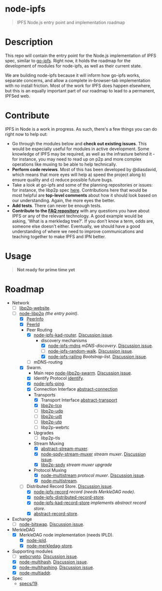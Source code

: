 node-ipfs
=========

> IPFS Node.js entry point and implementation roadmap

# Description

This repo will contain the entry point for the Node.js implementation of IPFS spec, similar to [go-ipfs](https://github.com/ipfs/go-ipfs). Right now, it holds the roadmap for the development of modules for node-ipfs, as well as their current state.

We are building node-ipfs because it will inform how go-ipfs works, separate concerns, and allow a complete in-browser-tab implementation with no install friction. Most of the work for IPFS does happen elsewhere, but this is an equally important part of our roadmap to lead to a permanent, IPFSed web.

# Contribute

IPFS in Node is a work in progress. As such, there's a few things you can do right now to help out:

  * Go through the modules below and **check out existing issues**. This would be especially useful for modules in active development. Some knowledge of IPFS may be required, as well as the infrasture behind it - for instance, you may need to read up on p2p and more complex operations like muxing to be able to help technically.
  * **Perform code reviews**. Most of this has been developed by @diasdavid, which means that more eyes will help a) speed the project along b) ensure quality and c) reduce possible future bugs.
  * Take a look at go-ipfs and some of the planning repositories or issues: for instance, the libp2p spec [here](https://github.com/ipfs/specs/pull/19). Contributions here that would be most helpful are **top-level comments** about how it should look based on our understanding. Again, the more eyes the better.
  * **Add tests**. There can never be enough tests.
  * **Contribute to the [FAQ repository](https://github.com/ipfs/faq/issues)** with any questions you have about IPFS or any of the relevant technology. A good example would be asking, 'What is a merkledag tree?'. If you don't know a term, odds are, someone else doesn't either. Eventually, we should have a good understanding of where we need to improve communications and teaching together to make IPFS and IPN better.

# Usage

> **Not ready for prime time yet**

# Roadmap

- Network
  - [ ] [libp2p-website](https://github.com/diasdavid/libp2p-website).
  - [ ] [node-libp2p](https://github.com/diasdavid/node-libp2p) _(the entry point)_.
    - [x] [PeerInfo](https://github.com/diasdavid/node-peer-info)
    - [x] [PeerId](https://github.com/diasdavid/node-peer-id)
    - Peer Routing
      - [x] [node-ipfs-kad-router](https://github.com/diasdavid/node-ipfs-kad-router). [Discussion issue](https://github.com/ipfs/node-ipfs/issues/18).
        - discovery mechanisms
          - [x] [node-ipfs-mdns](https://github.com/diasdavid/node-ipfs-mdns) _mDNS-discovery_. [Discussion issue](https://github.com/ipfs/node-ipfs/issues/19).
          - [ ] [node-ipfs-random-walk](https://github.com/diasdavid/node-ipfs-random-walk). [Discussion issue](https://github.com/ipfs/node-ipfs/issues/20).
          - [x] [node-ipfs-railing](https://github.com/diasdavid/node-ipfs-railing) _Bootstrap-list_. [Discussion issue](https://github.com/ipfs/node-ipfs/issues/21).
      - [ ] mDNS-routing
    - [x] Swarm. 
      - Main repo [node-libp2p-swarm](https://github.com/diasdavid/node-libp2p-swarm). [Discussion issue](https://github.com/ipfs/node-ipfs/issues/22).
      - [x] Identify Protocol [identify](https://github.com/diasdavid/node-libp2p-swarm/tree/master/src/identify).
      - [x] [node-ipfs-ping](https://github.com/diasdavid/node-ipfs-ping).
      - [x] Connection Interface [abstract-connection](https://github.com/diasdavid/abstract-connection)
      - Transports
        - [x] Transport Interface [abstract-transport](https://github.com/diasdavid/abstract-transport)
        - [x] [libp2p-tcp](https://github.com/diasdavid/node-libp2p-tcp)
        - [ ] [libp2p-udp](https://github.com/diasdavid/node-libp2p-udp)
        - [ ] [libp2p-udt](https://github.com/diasdavid/node-libp2p-udt)
        - [ ] [libp2p-utp](https://github.com/diasdavid/node-libp2p-utp)
        - [ ] libp2p-webrtc
      - Upgrades
        - [ ] libp2p-tls
      - Stream Muxing
        - [x] [abstract-stream-muxer](https://github.com/diasdavid/abstract-stream-muxer).
        - [x] [node-spdy-stream-muxer](https://github.com/diasdavid/node-spdy-stream-muxer) _stream muxer_. [Discussion issue](https://github.com/ipfs/node-ipfs/issues/23).
        - [x] [libp2p-spdy](https://github.com/diasdavid/node-libp2p-spdy/blob/master/src/index.js) _stream muxer upgrade_
      - Protocol Muxing
        - [x] [node-multistream](https://github.com/diasdavid/node-multistream) _protocol muxer_. [Discussion issue](https://github.com/ipfs/node-ipfs/issues/24).
        - [x] [node-multistream](https://github.com/diasdavid/node-multistream).
    - [ ] Distributed Record Store. [Discussion issue](https://github.com/ipfs/node-ipfs/issues/25).
      - [x] [node-ipfs-record](https://github.com/diasdavid/node-ipfs-record) _record (needs MerkleDAG node)_.
      - [x] [node-ipfs-distributed-record-store](https://github.com/diasdavid/node-ipfs-distributed-record-store).
      - [x] [node-ipfs-kad-record-store](https://github.com/diasdavid/node-ipfs-kad-record-store) _implements abstract record store_.
      - [x] [abstract-record-store](https://github.com/diasdavid/abstract-record-store).
- Exchange
  - [ ] [node-bitswap](https://github.com/diasdavid/node-bitswap). [Discussion issue](https://github.com/ipfs/node-ipfs/issues/17).
- MerkleDAG
  - [x] MerkleDAG node implementation (needs IPLD).
    - [x] [node-ipld](https://github.com/diasdavid/node-ipld).
    - [x] [node-merkledag-store](https://github.com/diasdavid/node-merkledag-store).
- Supporting modules
  - [ ] [webcrypto](https://github.com/diasdavid/webcrypto). [Discussion issue](https://github.com/ipfs/node-ipfs/issues/27).
  - [x] [node-multihash](https://github.com/jbenet/node-multihash). [Discussion issue](https://github.com/ipfs/node-ipfs/issues/26).
  - [x] [node-multihashing](https://github.com/jbenet/node-multihashing). [Discussion issue](https://github.com/ipfs/node-ipfs/issues/26).
  - [x] [node-multiaddr](https://github.com/jbenet/node-multiaddr).
- Spec
  - [specs/19](https://github.com/ipfs/specs/pull/19).

